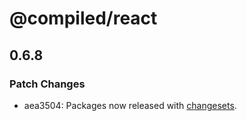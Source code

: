 # @compiled/react

## 0.6.8
### Patch Changes

- aea3504: Packages now released with [changesets](https://github.com/atlassian/changesets).
